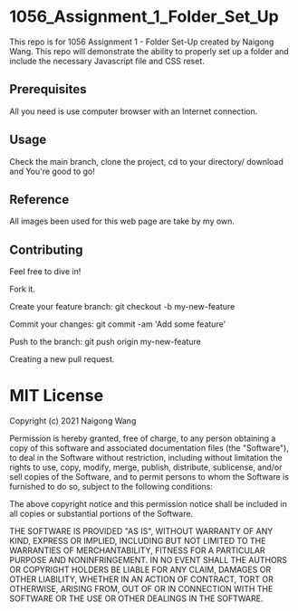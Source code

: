 # 1056_Assignment_1_Folder_Set_Up
This repo is for 1056 Assignment 1 - Folder Set-Up created by Naigong Wang. This repo will demonstrate the ability to properly set up a folder and include the necessary Javascript file and CSS reset.


## Prerequisites
All you need is use computer browser with an Internet connection.

## Usage
Check the main branch, clone the project, cd to your directory/ download and You're good to go!

## Reference
All images been used for this web page are take by my own.

## Contributing
Feel free to dive in!

Fork it.

Create your feature branch: git checkout -b my-new-feature

Commit your changes: git commit -am 'Add some feature'

Push to the branch: git push origin my-new-feature

Creating a new pull request.



# MIT License

Copyright (c) 2021 Naigong Wang

Permission is hereby granted, free of charge, to any person obtaining a copy
of this software and associated documentation files (the "Software"), to deal
in the Software without restriction, including without limitation the rights
to use, copy, modify, merge, publish, distribute, sublicense, and/or sell
copies of the Software, and to permit persons to whom the Software is
furnished to do so, subject to the following conditions:

The above copyright notice and this permission notice shall be included in all
copies or substantial portions of the Software.

THE SOFTWARE IS PROVIDED "AS IS", WITHOUT WARRANTY OF ANY KIND, EXPRESS OR
IMPLIED, INCLUDING BUT NOT LIMITED TO THE WARRANTIES OF MERCHANTABILITY,
FITNESS FOR A PARTICULAR PURPOSE AND NONINFRINGEMENT. IN NO EVENT SHALL THE
AUTHORS OR COPYRIGHT HOLDERS BE LIABLE FOR ANY CLAIM, DAMAGES OR OTHER
LIABILITY, WHETHER IN AN ACTION OF CONTRACT, TORT OR OTHERWISE, ARISING FROM,
OUT OF OR IN CONNECTION WITH THE SOFTWARE OR THE USE OR OTHER DEALINGS IN THE
SOFTWARE.

